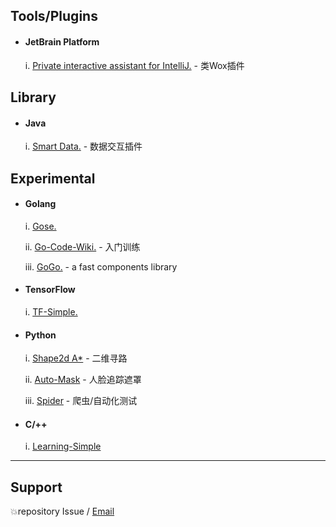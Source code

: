 ## Tools/Plugins

- #### JetBrain Platform
    i.  [Private interactive assistant for IntelliJ.](https://github.com/lauvinson/Private-interactive-assistant-for-IntelliJ) - 类Wox插件


## Library
- #### Java
    i. [Smart Data.](https://github.com/lauvinson/smart-data.git) - 数据交互插件

## Experimental
- #### Golang
    i. [Gose.](https://github.com/lauvinson/gose)

    ii. [Go-Code-Wiki.](https://github.com/lauvinson/go-simple-learning) - 入门训练
    
    iii. [GoGo.](https://github.com/lauvinson/gogo) - a fast components library
- #### TensorFlow
    i. [TF-Simple.](https://github.com/lauvinson/tf-model)
- #### Python
    i. [Shape2d A*](https://github.com/lauvinson/hacker-2019-guitar) - 二维寻路

    ii. [Auto-Mask](https://github.com/lauvinson/auto-mask) - 人脸追踪遮罩
    
    iii. [Spider](https://github.com/lauvinson/myspider) - 爬虫/自动化测试
- #### C/++
    i. [Learning-Simple](https://github.com/lauvinson/c-learn)

---
## Support
:boom:repository Issue / [Email](mailto:wincentlauvinson@gmail.com)
